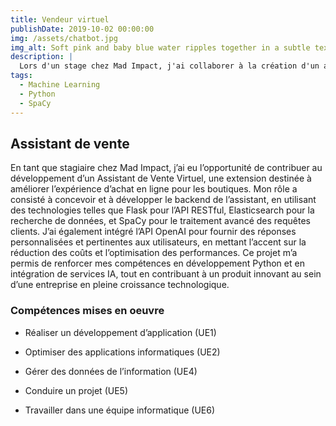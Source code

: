 ```yaml
---
title: Vendeur virtuel
publishDate: 2019-10-02 00:00:00
img: /assets/chatbot.jpg
img_alt: Soft pink and baby blue water ripples together in a subtle texture.
description: |
  Lors d'un stage chez Mad Impact, j'ai collaborer à la création d'un assistant de vente virtuel propulsé par intelligence artificiel.
tags:
  - Machine Learning
  - Python
  - SpaCy
---
```



## Assistant de vente

En tant que stagiaire chez Mad Impact, j’ai eu l’opportunité de contribuer au développement d’un Assistant de Vente Virtuel, une extension destinée à améliorer l’expérience d’achat en ligne pour les boutiques. Mon rôle a consisté à concevoir et à développer le backend de l’assistant, en utilisant des technologies telles que Flask pour l’API RESTful, Elasticsearch pour la recherche de données, et SpaCy pour le traitement avancé des requêtes clients. J’ai également intégré l’API OpenAI pour fournir des réponses personnalisées et pertinentes aux utilisateurs, en mettant l’accent sur la réduction des coûts et l’optimisation des performances. Ce projet m’a permis de renforcer mes compétences en développement Python et en intégration de services IA, tout en contribuant à un produit innovant au sein d’une entreprise en pleine croissance technologique.

### Compétences mises en oeuvre

- Réaliser un développement d’application (UE1)

- Optimiser des applications informatiques (UE2)

- Gérer des données de l’information (UE4)

- Conduire un projet (UE5)

- Travailler dans une équipe informatique (UE6)